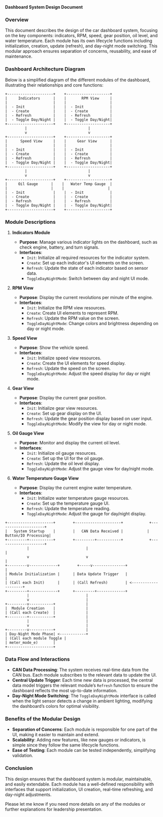 **Dashboard System Design Document**

### Overview
This document describes the design of the car dashboard system, focusing on the key components: indicators, RPM, speed, gear position, oil level, and water temperature. Each module has its own lifecycle functions including initialization, creation, update (refresh), and day-night mode switching. This modular approach ensures separation of concerns, reusability, and ease of maintenance.

### Dashboard Architecture Diagram
Below is a simplified diagram of the different modules of the dashboard, illustrating their relationships and core functions:

```
+---------------------+    +--------------------+
|     Indicators      |    |       RPM View     |
|                     |    |                    |
|  - Init             |    |  - Init            |
|  - Create           |    |  - Create          |
|  - Refresh          |    |  - Refresh         |
|  - Toggle Day/Night |    |  - Toggle Day/Night|
+---------------------+    +--------------------+
         |                            |
         v                            v
+---------------------+    +--------------------+
|      Speed View     |    |     Gear View      |
|                     |    |                    |
|  - Init             |    |  - Init            |
|  - Create           |    |  - Create          |
|  - Refresh          |    |  - Refresh         |
|  - Toggle Day/Night |    |  - Toggle Day/Night|
+---------------------+    +--------------------+
         |                            |
         v                            v
+---------------------+    +--------------------+
|     Oil Gauge      |    |   Water Temp Gauge  |
|                    |    |                    |
|  - Init             |    |  - Init            |
|  - Create           |    |  - Create          |
|  - Refresh          |    |  - Refresh         |
|  - Toggle Day/Night |    |  - Toggle Day/Night|
+---------------------+    +--------------------+
```

### Module Descriptions

1. **Indicators Module**
   - **Purpose**: Manage various indicator lights on the dashboard, such as check engine, battery, and turn signals.
   - **Interfaces**:
     - `Init`: Initialize all required resources for the indicator system.
     - `Create`: Set up each indicator's UI elements on the screen.
     - `Refresh`: Update the state of each indicator based on sensor data.
     - `ToggleDayNightMode`: Switch between day and night UI mode.

2. **RPM View**
   - **Purpose**: Display the current revolutions per minute of the engine.
   - **Interfaces**:
     - `Init`: Initialize the RPM view resources.
     - `Create`: Create UI elements to represent RPM.
     - `Refresh`: Update the RPM value on the screen.
     - `ToggleDayNightMode`: Change colors and brightness depending on day or night mode.

3. **Speed View**
   - **Purpose**: Show the vehicle speed.
   - **Interfaces**:
     - `Init`: Initialize speed view resources.
     - `Create`: Create the UI elements for speed display.
     - `Refresh`: Update the speed on the screen.
     - `ToggleDayNightMode`: Adjust the speed display for day or night mode.

4. **Gear View**
   - **Purpose**: Display the current gear position.
   - **Interfaces**:
     - `Init`: Initialize gear view resources.
     - `Create`: Set up gear display on the UI.
     - `Refresh`: Update the gear position display based on user input.
     - `ToggleDayNightMode`: Modify the view for day or night mode.

5. **Oil Gauge View**
   - **Purpose**: Monitor and display the current oil level.
   - **Interfaces**:
     - `Init`: Initialize oil gauge resources.
     - `Create`: Set up the UI for the oil gauge.
     - `Refresh`: Update the oil level display.
     - `ToggleDayNightMode`: Adjust the gauge view for day/night mode.

6. **Water Temperature Gauge View**
   - **Purpose**: Display the current engine water temperature.
   - **Interfaces**:
     - `Init`: Initialize water temperature gauge resources.
     - `Create`: Set up the temperature gauge UI.
     - `Refresh`: Update the temperature reading.
     - `ToggleDayNightMode`: Adjust the gauge for day/night display.

```
+---------------------+        +---------------------+            +---------------------+
|   System Startup    |        |   CAN Data Received |           | Button/IO Processing|
+---------+-----------+        +---------+-----------+            +---------------------+
          |                          |                                        |
          v                          v                                        |
+---------v-------------+        +-----v---------------+                      |
| Module Initialization |      | Data Update Trigger   |                      |
| (Call each Init)      |      | (Call Refresh)        | <--------------------+
+---------+-------------+      +---------+-------------+
          |                          |
          v                          |
+---------v-----------+              |
|  Module Creation    |              |
| (Call each Create)  |              |
+---------+-----------+              |
          |                          |
          v                          |
+---------v-----------+              |
| Day-Night Mode Phase| <------------+
| (Call each module Toggle |
| meter_mode_e)       |
+---------------------+
```


### Data Flow and Interactions
- **CAN Data Processing**: The system receives real-time data from the CAN bus. Each module subscribes to the relevant data to update the UI.
- **Central Update Trigger**: Each time new data is processed, the central data model triggers the relevant module’s `Refresh` function to ensure the dashboard reflects the most up-to-date information.
- **Day-Night Mode Switching**: The `ToggleDayNightMode` interface is called when the light sensor detects a change in ambient lighting, modifying the dashboard’s colors for optimal visibility.

### Benefits of the Modular Design
- **Separation of Concerns**: Each module is responsible for one part of the UI, making it easier to maintain and extend.
- **Scalability**: Adding new features, like new gauges or indicators, is simple since they follow the same lifecycle functions.
- **Ease of Testing**: Each module can be tested independently, simplifying validation.

### Conclusion
This design ensures that the dashboard system is modular, maintainable, and easily extendable. Each module has a well-defined responsibility with interfaces that support initialization, UI creation, real-time refreshing, and day-night adjustments.

Please let me know if you need more details on any of the modules or further explanations for leadership presentation.
